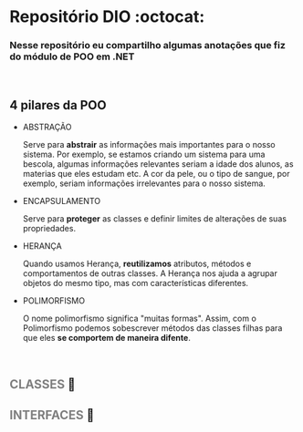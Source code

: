 # Repositório DIO :octocat:

### Nesse repositório eu compartilho algumas anotações que fiz do módulo de POO em .NET

<br>

## 4 pilares da POO

- ABSTRAÇÃO
    
    Serve para <b>abstrair</b> as informações mais importantes para o nosso sistema. Por exemplo, se estamos criando um sistema para uma bescola, algumas informações relevantes seriam a idade dos alunos, as materias que eles estudam etc. A cor da pele, ou o tipo de sangue, por exemplo, seriam informações irrelevantes para o nosso sistema.

- ENCAPSULAMENTO

    Serve para <b>proteger</b> as classes e definir limites de alterações de suas propriedades.

- HERANÇA

    Quando usamos Herança, <b>reutilizamos</b> atributos, métodos e comportamentos de outras classes. A Herança nos ajuda a agrupar objetos do mesmo tipo, mas com características diferentes.

- POLIMORFISMO

    O nome polimorfismo significa "muitas formas". Assim, com o Polimorfismo podemos sobescrever métodos das classes filhas para que eles <b>se comportem de maneira difente</b>.

<br>

## <span style="color: gray">CLASSES</span> :construction:

## <span style="color: gray">INTERFACES</span> :construction:
